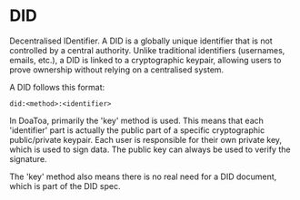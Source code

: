 # DID

Decentralised IDentifier. A DID is a globally unique identifier that is not controlled by a central authority. Unlike
traditional identifiers (usernames, emails, etc.), a DID is linked to a cryptographic keypair, allowing users to prove
ownership without relying on a centralised system.

A DID follows this format:

    did:<method>:<identifier>

In DoaToa, primarily the 'key' method is used. This means that each 'identifier' part is actually the public part of a
specific cryptographic public/private keypair. Each user is responsible for their own private key, which is used to sign
data. The public key can always be used to verify the signature.

The 'key' method also means there is no real need for a DID document, which is part of the DID spec.